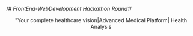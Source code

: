/*# FrontEnd-WebDevelopment
Hackathon Round1*/
<!DOCTYPE html>
<head>
  <title>LiFeLeNs</title>
  <p style=text-align:center>"Your complete healthcare vision|Advanced Medical Platform| Health Analysis</p>
</head>
